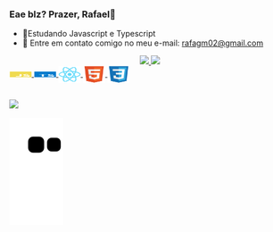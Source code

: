 ### Eae blz? Prazer, Rafael👋
- 🌱Estudando Javascript e Typescript
- 💬 Entre em contato comigo no meu e-mail: rafagm02@gmail.com
<div align="center" >
  <a href="https://github.com/rafaelzagui">
  <img height="200em" src="https://github-readme-stats.vercel.app/api?username=rafaelzagui&show_icons=true&theme=radical&include_all_commits=true&count_private=true"/>
  <img height="200em" src="https://github-readme-stats.vercel.app/api/top-langs/?username=rafaelzagui&layout=compact&langs_count=7&theme=radical"/>
</div>
<div style="display: inline_block">
  <img align="center" alt="Rafa-Js" height="10" width="40" src="https://raw.githubusercontent.com/devicons/devicon/master/icons/javascript/javascript-plain.svg">
  <img align="center" alt="Rafa-Ts" height="10" width="40" src="https://raw.githubusercontent.com/devicons/devicon/master/icons/typescript/typescript-plain.svg">
  <img align="center" alt="Rafa-React" height="30" width="40" src="https://raw.githubusercontent.com/devicons/devicon/master/icons/react/react-original.svg">
  <img align="center" alt="Rafa-HTML" height="30" width="40" src="https://raw.githubusercontent.com/devicons/devicon/master/icons/html5/html5-original.svg">
  <img align="center" alt="Rafa-CSS" height="30" width="40" src="https://raw.githubusercontent.com/devicons/devicon/master/icons/css3/css3-original.svg">
</div>
  
  ##
<div> 
  <a href="https://www.linkedin.com/in/rafael-zagui-camargo-5013171ba" target="_blank"><img src="https://img.shields.io/badge/-LinkedIn-%230077B5?style=for-the-badge&logo=linkedin&logoColor=white" target="_blank"></a> 
 
  ![Snake animation](https://github.com/rafaelzagui/rafaelzagui/blob/output/github-contribution-grid-snake.svg)
 
</div>




